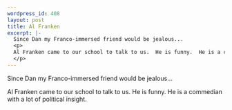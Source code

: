 ```yaml
--- 
wordpress_id: 408
layout: post
title: Al Franken
excerpt: |-
  Since Dan my Franco-immersed friend would be jealous...
  <p>
  Al Franken came to our school to talk to us.  He is funny.  He is a commedian with a lot of political insight.
  </p>
---
```

Since Dan my Franco-immersed friend would be jealous...
<p>
Al Franken came to our school to talk to us.  He is funny.  He is a commedian with a lot of political insight.
</p>

